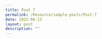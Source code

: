 ```yaml
---
title: Post 7
permalink: /Resource/sample-posts/Post-7
date: 2022-06-13
layout: post
description: ""
---
```

